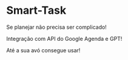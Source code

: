# Smart-Task

Se planejar não precisa ser complicado!

Integração com API do Google Agenda e GPT!

Até a sua avó consegue usar!
